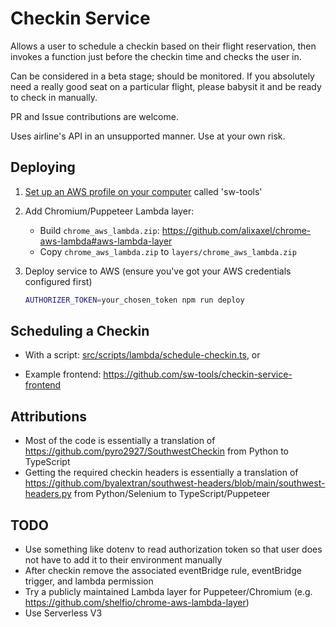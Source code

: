 # Checkin Service

Allows a user to schedule a checkin based on their flight reservation, then invokes a function just before the checkin time and checks the user in.

Can be considered in a beta stage; should be monitored. If you absolutely need a really good seat on a particular flight, please babysit it and be ready to check in manually.

PR and Issue contributions are welcome.

Uses airline's API in an unsupported manner. Use at your own risk.

## Deploying

1. [Set up an AWS profile on your computer](https://docs.aws.amazon.com/toolkit-for-visual-studio/latest/user-guide/keys-profiles-credentials.html#adding-a-profile-to-the-aws-credentials-profile-file) called 'sw-tools'

1. Add Chromium/Puppeteer Lambda layer:

   - Build `chrome_aws_lambda.zip`: https://github.com/alixaxel/chrome-aws-lambda#aws-lambda-layer
   - Copy `chrome_aws_lambda.zip` to `layers/chrome_aws_lambda.zip`

1. Deploy service to AWS (ensure you've got your AWS credentials configured first)

   ```sh
   AUTHORIZER_TOKEN=your_chosen_token npm run deploy
   ```

## Scheduling a Checkin

- With a script: [src/scripts/lambda/schedule-checkin.ts](src/scripts/lambda/schedule-checkin.ts), or

- Example frontend: https://github.com/sw-tools/checkin-service-frontend

## Attributions

- Most of the code is essentially a translation of https://github.com/pyro2927/SouthwestCheckin from Python to TypeScript
- Getting the required checkin headers is essentially a translation of https://github.com/byalextran/southwest-headers/blob/main/southwest-headers.py from Python/Selenium to TypeScript/Puppeteer

## TODO

- Use something like dotenv to read authorization token so that user does not have to add it to their environment manually
- After checkin remove the associated eventBridge rule, eventBridge trigger, and lambda permission
- Try a publicly maintained Lambda layer for Puppeteer/Chromium (e.g. https://github.com/shelfio/chrome-aws-lambda-layer)
- Use Serverless V3
